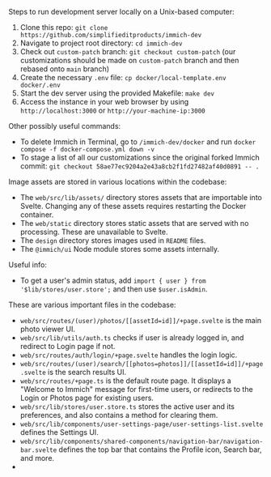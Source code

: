 Steps to run development server locally on a Unix-based computer:
1. Clone this repo: `git clone https://github.com/simplifieditproducts/immich-dev`
2. Navigate to project root directory: `cd immich-dev`
3. Check out `custom-patch` branch: `git checkout custom-patch` (our customizations should be made on `custom-patch` branch and then rebased onto `main` branch)
4. Create the necessary `.env` file: `cp docker/local-template.env docker/.env`
5. Start the dev server using the provided Makefile: `make dev`
6. Access the instance in your web browser by using `http://localhost:3000` or `http://your-machine-ip:3000`

Other possibly useful commands:
- To delete Immich in Terminal, go to `/immich-dev/docker` and run `docker compose -f docker-compose.yml down -v`
- To stage a list of all our customizations since the original forked Immich commit: `git checkout 58ae77ec9204a2e43a8cb2f1fd27482af40d0891 -- .`

Image assets are stored in various locations within the codebase:
- The `web/src/lib/assets/` directory stores assets that are importable into Svelte. Changing any of these assets requires restarting the Docker container.
- The `web/static` directory stores static assets that are served with no processing. These are unavailable to Svelte.
- The `design` directory stores images used in `README` files.
- The `@immich/ui` Node module stores some assets internally.

Useful info:
- To get a user's admin status, add `import { user } from '$lib/stores/user.store';` and then use `$user.isAdmin`. 

These are various important files in the codebase:
- `web/src/routes/(user)/photos/[[assetId=id]]/+page.svelte` is the main photo viewer UI.
- `web/src/lib/utils/auth.ts` checks if user is already logged in, and redirect to Login page if not.
- `web/src/routes/auth/login/+page.svelte` handles the login logic.
- `web/src/routes/(user)/search/[[photos=photos]]/[[assetId=id]]/+page.svelte` is the search results UI.
- `web/src/routes/+page.ts` is the default route page. It displays a "Welcome to Immich" message for first-time users, or redirects to the Login or Photos page for existing users.
- `web/src/lib/stores/user.store.ts` stores the active user and its preferences, and also contains a method for clearing them.
- `web/src/lib/components/user-settings-page/user-settings-list.svelte` defines the Settings UI.
- `web/src/lib/components/shared-components/navigation-bar/navigation-bar.svelte` defines the top bar that contains the Profile icon, Search bar, and more.
- 